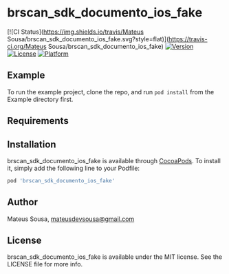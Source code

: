 # brscan_sdk_documento_ios_fake

[![CI Status](https://img.shields.io/travis/Mateus Sousa/brscan_sdk_documento_ios_fake.svg?style=flat)](https://travis-ci.org/Mateus Sousa/brscan_sdk_documento_ios_fake)
[![Version](https://img.shields.io/cocoapods/v/brscan_sdk_documento_ios_fake.svg?style=flat)](https://cocoapods.org/pods/brscan_sdk_documento_ios_fake)
[![License](https://img.shields.io/cocoapods/l/brscan_sdk_documento_ios_fake.svg?style=flat)](https://cocoapods.org/pods/brscan_sdk_documento_ios_fake)
[![Platform](https://img.shields.io/cocoapods/p/brscan_sdk_documento_ios_fake.svg?style=flat)](https://cocoapods.org/pods/brscan_sdk_documento_ios_fake)

## Example

To run the example project, clone the repo, and run `pod install` from the Example directory first.

## Requirements

## Installation

brscan_sdk_documento_ios_fake is available through [CocoaPods](https://cocoapods.org). To install
it, simply add the following line to your Podfile:

```ruby
pod 'brscan_sdk_documento_ios_fake'
```

## Author

Mateus Sousa, mateusdevsousa@gmail.com

## License

brscan_sdk_documento_ios_fake is available under the MIT license. See the LICENSE file for more info.
